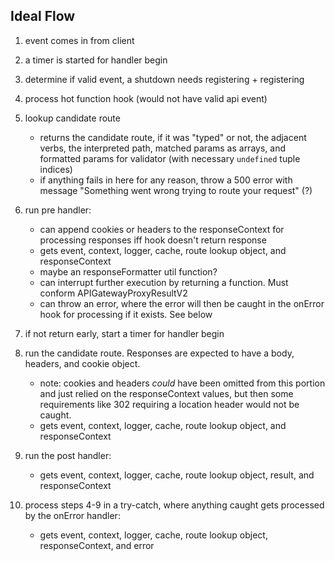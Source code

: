 ## Ideal Flow

1. event comes in from client

2. a timer is started for handler begin

3. determine if valid event, a shutdown needs registering + registering

4. process hot function hook (would not have valid api event)

5. lookup candidate route

   - returns the candidate route, if it was "typed" or not, the adjacent verbs, the interpreted path, matched params as arrays, and formatted params for validator (with necessary `undefined` tuple indices)
   - if anything fails in here for any reason, throw a 500 error with message "Something went wrong trying to route your request" (?)

6. run pre handler:

   - can append cookies or headers to the responseContext for processing responses iff hook doesn't return response
   - gets event, context, logger, cache, route lookup object, and responseContext
   - maybe an responseFormatter util function?
   - can interrupt further execution by returning a function. Must conform APIGatewayProxyResultV2
   - can throw an error, where the error will then be caught in the onError hook for processing if it exists. See below

7. if not return early, start a timer for handler begin

8. run the candidate route. Responses are expected to have a body, headers, and cookie object.

   - note: cookies and headers _could_ have been omitted from this portion and just relied on the responseContext values, but then some requirements like 302 requiring a location header would not be caught.
   - gets event, context, logger, cache, route lookup object, and responseContext

9. run the post handler:

   - gets event, context, logger, cache, route lookup object, result, and responseContext

10. process steps 4-9 in a try-catch, where anything caught gets processed by the onError handler:

    - gets event, context, logger, cache, route lookup object, responseContext, and error
